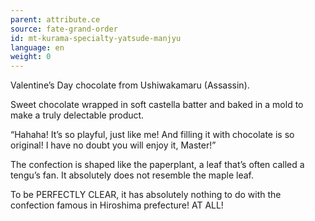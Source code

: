 ```yaml
---
parent: attribute.ce
source: fate-grand-order
id: mt-kurama-specialty-yatsude-manjyu
language: en
weight: 0
---
```


Valentine’s Day chocolate from Ushiwakamaru (Assassin).

Sweet chocolate wrapped in soft castella batter and baked in a mold to make a truly delectable product.

“Hahaha! It’s so playful, just like me! And filling it with chocolate is so original! I have no doubt you will enjoy it, Master!”

The confection is shaped like the paperplant, a leaf that’s often called a tengu’s fan. It absolutely does not resemble the maple leaf.

To be PERFECTLY CLEAR, it has absolutely nothing to do with the confection famous in Hiroshima prefecture! AT ALL!
